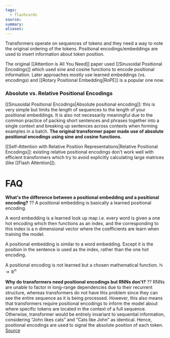 ```yaml
---
tags:
  - flashcards
source: 
summary: 
aliases:
---
```

Transformers operate on sequences of tokens and they need a way to note the original ordering of the tokens. Positional encodings/embeddings are used to insert information about token position.

The original [[Attention is All You Need]] paper used [[Sinusoidal Positional Encodings]] which used sine and cosine functions to encode positional information. Later approaches mostly use learned embeddings (vs. encodings) and [[Rotary Positional Embedding|RoPE]] is a popular one now.

### Absolute vs. Relative Positional Encodings
[[Sinusoidal Positional Encodings|Absolute positional encoding]]: this is very simple but limits the length of sequences to the length of your positional embeddings. It is also not necessarily meaningful due to the common practice of packing short sentences and phrases together into a single context and breaking up sentences across contexts when forming examples in a batch. **The original transformer paper made use of absolute positional encodings using sine and cosine functions.**

[[Self-Attention with Relative Position Representations|Relative Positional Encodings]]: existing relative positional encodings don't work well with efficient transformers which try to avoid explicitly calculating large matrices (like [[Flash Attention]]).
# FAQ
**What's the difference between a positional embedding and a positional encoding?**
??
A positional embedding is basically a learned positional encoding. 
<!--SR:!2024-02-11,84,290-->

A word embedding is a learned look up map i.e. every word is given a one hot encoding which then functions as an index, and the corresponding to this index is a n dimensional vector where the coefficients are learn when training the model.

A positional embedding is similar to a word embedding. Except it is the position in the sentence is used as the index, rather than the one hot encoding.

A positional encoding is not learned but a chosen mathematical function. $\mathbb{N}\rightarrow\mathbb{R}^n$

**Why do transformers need positional encodings but RNNs don't?**
??
RNNs are unable to factor in long-range dependencies due to their recurrent structure, whereas transformers do not have this problem since they can see the entire sequence as it is being processed. However, this also means that transformers require positional encodings to inform the model about where specific tokens are located in the context of a full sequence. Otherwise, transformer would be entirely invariant to sequential information, considering “John likes cats” and “Cats like John” as identical. Hence, positional encodings are used to signal the absolute position of each token.
[Source](https://jaketae.github.io/study/relative-positional-encoding/)
<!--SR:!2024-02-10,83,290-->